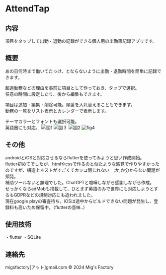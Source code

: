 # AttendTap
## 内容
項目をタップして出勤・退勤の記録ができる個人用の出勤簿記録アプリです。

## 概要
あの日何時まで働いてたっけ、とならないように出勤・退勤時間を簡単に記録できます。

超過勤務などの理由を事前に項目として作っておき、タップで選択。  
任意の時間に設定したり、後から編集もできます。

項目は追加・編集・削除可能。順番を入れ替えることもできます。  
勤務の一覧をリスト表示とカレンダーで表示します。

テーマカラーとフォントも選択可能。  
英語圏にも対応。
![図1](https://github.com/user-attachments/assets/d2082487-5c2e-4469-a722-e468b77d532f)
![図３](https://github.com/user-attachments/assets/0076bcbc-22c9-46e7-b6b1-038711f374b8)
![図2](https://github.com/user-attachments/assets/f8627142-1237-4e1e-baf2-9eef71799653)
![fig4](https://github.com/user-attachments/assets/6f37bf17-ec91-4ce0-a49e-edb01e8757c1)

## その他
androidとiOSと対応させるならflutterを使ってみようと思い作成開始。  
flutter初めてでしたが、htmlやcssで作るのと似たような感覚で作りやすかったのですが、構造上ネストがすごくてカッコ閉じれない　;か,か分からない問題が頻発。  
補助ツールないと無理でした。ChatGPTと喧嘩しながら感謝しながら作成。  
せっかくならadMobも搭載して、ひとまず英語のみで世界にも対応しようとするもGDPRなどの規制対応にも追われました。  
現在google playの審査待ち。iOSは途中からビルドできない問題が発生し、登録料も高いため保留中。（flutterの意味..）  

## 使用技術
・flutter
・SQLite

## 連絡先
migsfactory[アット]gmail.com
&copy; 2024 Mig's Factory
